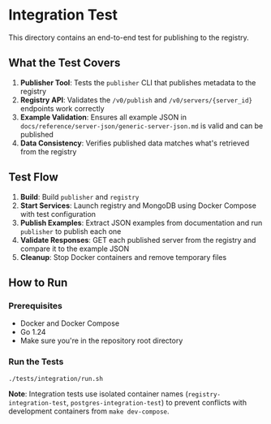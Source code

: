 # Integration Test

This directory contains an end-to-end test for publishing to the registry.

## What the Test Covers

1. **Publisher Tool**: Tests the `publisher` CLI that publishes metadata to the registry
2. **Registry API**: Validates the `/v0/publish` and `/v0/servers/{server_id}` endpoints work correctly
3. **Example Validation**: Ensures all example JSON in `docs/reference/server-json/generic-server-json.md` is valid and can be published
4. **Data Consistency**: Verifies published data matches what's retrieved from the registry

## Test Flow

1. **Build**: Build `publisher` and `registry`
2. **Start Services**: Launch registry and MongoDB using Docker Compose with test configuration
3. **Publish Examples**: Extract JSON examples from documentation and run `publisher` to publish each one
4. **Validate Responses**: GET each published server from the registry and compare it to the example JSON
5. **Cleanup**: Stop Docker containers and remove temporary files

## How to Run

### Prerequisites

- Docker and Docker Compose
- Go 1.24
- Make sure you're in the repository root directory

### Run the Tests

```sh
./tests/integration/run.sh
```

**Note**: Integration tests use isolated container names (`registry-integration-test`, `postgres-integration-test`) to prevent conflicts with development containers from `make dev-compose`.
